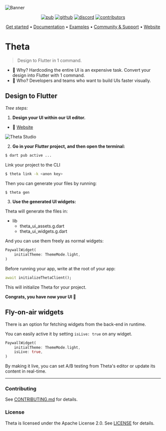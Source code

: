 ![Banner](https://api.buildwiththeta.com/storage/v1/object/public/theta-assets/logos/banner_theta_flutter_colors.jpg)

<p align="center">
  <a href="https://pub.dev/packages/theta"><img src="https://img.shields.io/pub/v/theta?label=pub.dev&logo=dart" alt="pub"></a>
  <a href="https://github.com/buildwiththeta/buildwiththeta"><img src="https://img.shields.io/github/stars/buildwiththeta/buildwiththeta?logo=github" alt="github"></a>
  <a href="https://discord.gg/XGXrGEk4c6"><img src="https://img.shields.io/discord/1110506355728584714?logo=discord" alt="discord"></a>
  <a href="https://github.com/buildwiththeta/buildwiththeta"><img src="https://img.shields.io/github/contributors/buildwiththeta/buildwiththeta?logo=github" alt="contributors"></a>
</p>

<p align="center">
  <a href="https://docs.buildwiththeta.com/en/getting-started">Get started</a> •
  <a href="https://docs.buildwiththeta.com">Documentation</a> •
  <a href="https://github.com/buildwiththeta/buildwiththeta/tree/main/examples/">Examples</a> •
  <a href="https://discord.gg/XGXrGEk4c6">Community & Support</a> •
  <a href="https://buildwiththeta.com">Website</a>
</p>

# Theta

> Design to Flutter in 1 command.

- 🦄 Why? Hardcoding the entire UI is an expensive task. Convert your design into Flutter with 1 command.
- 👥 Who? Developers and teams who want to build UIs faster visually.

## Design to Flutter

*Tree steps:*

1. **Design your UI within our UI editor.**

- 🔗 [Website](https://buildwiththeta.com)

![Theta Studio](https://api.buildwiththeta.com/storage/v1/object/public/theta-assets/covers/263726701.jpg)

2. **Go in your Flutter project, and then open the terminal:**

```sh
$ dart pub active ...
```

Link your project to the CLI

```sh
$ theta link -k <anon key>
```

Then you can generate your files by running:

```sh
$ theta gen
```

3. **Use the generated UI widgets:**

Theta will generate the files in:
- lib
    - theta_ui_assets.g.dart
    - theta_ui_widgets.g.dart

And you can use them freely as normal widgets:

```dart
PaywallWidget(
    initialTheme: ThemeMode.light,
)
```

Before running your app, write at the root of your app:

```dart
await initializeThetaClient();
```

This will initialize Theta for your project.

**Congrats, you have now your UI 🥳**

## Fly-on-air widgets

There is an option for fetching widgets from the back-end in runtime.

You can easily active it by setting `isLive: true` on any widget.

```dart
PaywallWidget(
    initialTheme: ThemeMode.light,
    isLive: true,
)
```

By making it live, you can set A/B testing from Theta's editor or update its content in real-time.

---

### Contributing

See [CONTRIBUTING.md](https://github.com/buildwiththeta/buildwiththeta/blob/main/CONTRIBUTING.md) for details.

### License

Theta is licensed under the Apache License 2.0. See [LICENSE](https://github.com/buildwiththeta/buildwiththeta/blob/main/LICENSE) for details.


